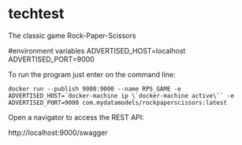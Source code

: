# techtest

The classic game Rock-Paper-Scissors

#environment variables
ADVERTISED_HOST=localhost
ADVERTISED_PORT=9000

To run the program just enter on the command line:

```docker run --publish 9000:9000 --name RPS_GAME -e ADVERTISED_HOST=`docker-machine ip \`docker-machine active\`` -e ADVERTISED_PORT=9000 com.mydatamodels/rockpaperscissors:latest```


Open a navigator to access the REST API:

http://localhost:9000/swagger
